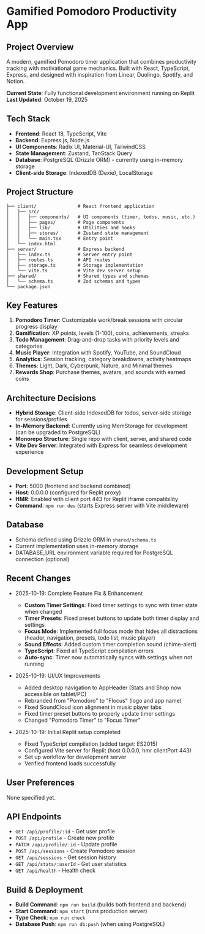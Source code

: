 # Gamified Pomodoro Productivity App

## Project Overview
A modern, gamified Pomodoro timer application that combines productivity tracking with motivational game mechanics. Built with React, TypeScript, Express, and designed with inspiration from Linear, Duolingo, Spotify, and Notion.

**Current State**: Fully functional development environment running on Replit
**Last Updated**: October 19, 2025

## Tech Stack
- **Frontend**: React 18, TypeScript, Vite
- **Backend**: Express.js, Node.js
- **UI Components**: Radix UI, Material-UI, TailwindCSS
- **State Management**: Zustand, TanStack Query
- **Database**: PostgreSQL (Drizzle ORM) - currently using in-memory storage
- **Client-side Storage**: IndexedDB (Dexie), LocalStorage

## Project Structure
```
├── client/               # React frontend application
│   ├── src/
│   │   ├── components/   # UI components (timer, todos, music, etc.)
│   │   ├── pages/        # Page components
│   │   ├── lib/          # Utilities and hooks
│   │   ├── stores/       # Zustand state management
│   │   └── main.tsx      # Entry point
│   └── index.html
├── server/               # Express backend
│   ├── index.ts          # Server entry point
│   ├── routes.ts         # API routes
│   ├── storage.ts        # Storage implementation
│   └── vite.ts           # Vite dev server setup
├── shared/               # Shared types and schemas
│   └── schema.ts         # Zod schemas and types
└── package.json
```

## Key Features
1. **Pomodoro Timer**: Customizable work/break sessions with circular progress display
2. **Gamification**: XP points, levels (1-100), coins, achievements, streaks
3. **Todo Management**: Drag-and-drop tasks with priority levels and categories
4. **Music Player**: Integration with Spotify, YouTube, and SoundCloud
5. **Analytics**: Session tracking, category breakdowns, activity heatmaps
6. **Themes**: Light, Dark, Cyberpunk, Nature, and Minimal themes
7. **Rewards Shop**: Purchase themes, avatars, and sounds with earned coins

## Architecture Decisions
- **Hybrid Storage**: Client-side IndexedDB for todos, server-side storage for sessions/profiles
- **In-Memory Backend**: Currently using MemStorage for development (can be upgraded to PostgreSQL)
- **Monorepo Structure**: Single repo with client, server, and shared code
- **Vite Dev Server**: Integrated with Express for seamless development experience

## Development Setup
- **Port**: 5000 (frontend and backend combined)
- **Host**: 0.0.0.0 (configured for Replit proxy)
- **HMR**: Enabled with client port 443 for Replit iframe compatibility
- **Command**: `npm run dev` (starts Express server with Vite middleware)

## Database
- Schema defined using Drizzle ORM in `shared/schema.ts`
- Current implementation uses in-memory storage
- DATABASE_URL environment variable required for PostgreSQL connection (optional)

## Recent Changes
- 2025-10-19: Complete Feature Fix & Enhancement
  - **Custom Timer Settings**: Fixed timer settings to sync with timer state when changed
  - **Timer Presets**: Fixed preset buttons to update both timer display and settings
  - **Focus Mode**: Implemented full focus mode that hides all distractions (header, navigation, presets, todo list, music player)
  - **Sound Effects**: Added custom timer completion sound (chime-alert)
  - **TypeScript**: Fixed all TypeScript compilation errors
  - **Auto-sync**: Timer now automatically syncs with settings when not running
  
- 2025-10-19: UI/UX Improvements
  - Added desktop navigation to AppHeader (Stats and Shop now accessible on tablet/PC)
  - Rebranded from "Pomodoro" to "Flocus" (logo and app name)
  - Fixed SoundCloud icon alignment in music player tabs
  - Fixed timer preset buttons to properly update timer settings
  - Changed "Pomodoro Timer" to "Focus Timer"
  
- 2025-10-19: Initial Replit setup completed
  - Fixed TypeScript compilation (added target: ES2015)
  - Configured Vite server for Replit (host 0.0.0.0, hmr clientPort 443)
  - Set up workflow for development server
  - Verified frontend loads successfully

## User Preferences
None specified yet.

## API Endpoints
- `GET /api/profile/:id` - Get user profile
- `POST /api/profile` - Create new profile
- `PATCH /api/profile/:id` - Update profile
- `POST /api/sessions` - Create Pomodoro session
- `GET /api/sessions` - Get session history
- `GET /api/stats/:userId` - Get user statistics
- `GET /api/health` - Health check

## Build & Deployment
- **Build Command**: `npm run build` (builds both frontend and backend)
- **Start Command**: `npm start` (runs production server)
- **Type Check**: `npm run check`
- **Database Push**: `npm run db:push` (when using PostgreSQL)
